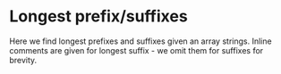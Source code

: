 # Longest prefix/suffixes

Here we find longest prefixes and suffixes given an array strings. Inline comments are given for
longest suffix - we omit them for suffixes for brevity.
